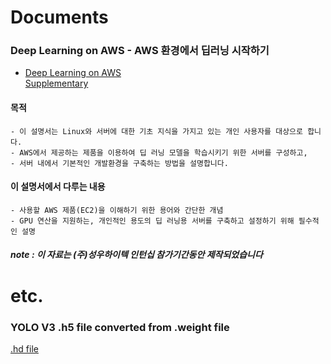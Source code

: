 # Documents
  ### Deep Learning on AWS - AWS 환경에서 딥러닝 시작하기
  - [Deep Learning on AWS](https://drive.google.com/file/d/10CRBD35wgqejRGoAPcvZ9V0x4UtBNYu9/view?usp=sharing)  
    [Supplementary](https://drive.google.com/file/d/10CRBD35wgqejRGoAPcvZ9V0x4UtBNYu9/view?usp=sharing)
  #### 목적  
    - 이 설명서는 Linux와 서버에 대한 기초 지식을 가지고 있는 개인 사용자를 대상으로 합니다.  
    - AWS에서 제공하는 제품을 이용하여 딥 러닝 모델을 학습시키기 위한 서버를 구성하고,  
    - 서버 내에서 기본적인 개발환경을 구축하는 방법을 설명합니다.  

  #### 이 설명서에서 다루는 내용
    - 사용할 AWS 제품(EC2)을 이해하기 위한 용어와 간단한 개념   
    - GPU 연산을 지원하는, 개인적인 용도의 딥 러닝용 서버를 구축하고 설정하기 위해 필수적인 설명  
    
  ##### note : 이 자료는 (주)성우하이텍 인턴십 참가기간동안 제작되었습니다

# etc.
  ### YOLO V3 .h5 file converted from .weight file
  [.hd file](https://drive.google.com/open?id=1fbY1kJfdlQ7WKRVwSa8Tj6GWEKZNUHE)
  

